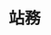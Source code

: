 ---
title: "站務"
description: "這是敝站的日志，但你無法介此排錯（"
slug: "log"
image: "hutomo-abrianto-l2jk-uxb1BY-unsplash.jpg"
style:
    background: "#2a9d8f"
    color: "#fff"
---
